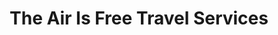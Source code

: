 ---
title: "The Air Is Free Travel Services"
url: /irving/the-air-is-free-travel-services/
shop: travel agency
---